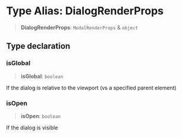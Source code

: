 # Type Alias: DialogRenderProps

> **DialogRenderProps**: `ModalRenderProps` & `object`

## Type declaration

### isGlobal

> **isGlobal**: `boolean`

If the dialog is relative to the viewport (vs a specified parent element)

### isOpen

> **isOpen**: `boolean`

If the dialog is visible
